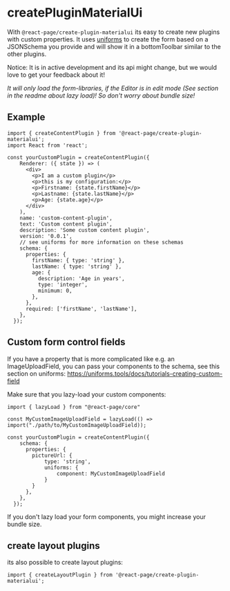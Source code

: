# createPluginMaterialUi

With `@react-page/create-plugin-materialui` its easy to create new plugins with custom properties.
It uses [uniforms](https://uniforms.tools) to create the form based on a JSONSchema you provide and will show it in a bottomToolbar similar to the other plugins.

Notice: It is in active development and its api might change, but we would love to get your feedback about it!

_It will only load the form-libraries, if the Editor is in edit mode (See section in the readme about lazy load)! So don't worry about bundle size!_

## Example

```
import { createContentPlugin } from '@react-page/create-plugin-materialui';
import React from 'react';

const yourCustomPlugin = createContentPlugin({
    Renderer: ({ state }) => (
      <div>
        <p>I am a custom plugin</p>
        <p>this is my configuration:</p>
        <p>Firstname: {state.firstName}</p>
        <p>Lastname: {state.lastName}</p>
        <p>Age: {state.age}</p>
      </div>
    ),
    name: 'custom-content-plugin',
    text: 'Custom content plugin',
    description: 'Some custom content plugin',
    version: '0.0.1',
    // see uniforms for more information on these schemas
    schema: {
      properties: {
        firstName: { type: 'string' },
        lastName: { type: 'string' },
        age: {
          description: 'Age in years',
          type: 'integer',
          minimum: 0,
        },
      },
      required: ['firstName', 'lastName'],
    },
  });
```

## Custom form control fields

If you have a property that is more complicated like e.g. an ImageUploadField,
you can pass your components to the schema, see this section on uniforms: https://uniforms.tools/docs/tutorials-creating-custom-field

Make sure that you lazy-load your custom components:

```
import { lazyLoad } from "@react-page/core"

const MyCustomImageUploadField = lazyLoad(() => import("./path/to/MyCustomImageUploadField));

const yourCustomPlugin = createContentPlugin({
    schema: {
      properties: {
        pictureUrl: {
            type: 'string',
            uniforms: {
                component: MyCustomImageUploadField
            }
        }
      },
    },
  });
```

If you don't lazy load your form components, you might increase your bundle size.

## create layout plugins

its also possible to create layout plugins:

```
import { createLayoutPlugin } from '@react-page/create-plugin-materialui';
```

